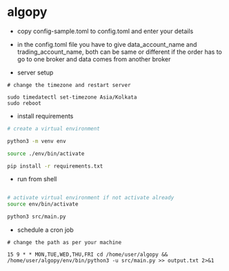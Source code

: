 # algopy

- copy config-sample.toml to config.toml and enter your details

- in the config.toml file you have to give data_account_name and trading_account_name, both can be same or different if the order has to go to one broker and data comes from another broker


- server setup

```
# change the timezone and restart server

sudo timedatectl set-timezone Asia/Kolkata
sudo reboot

```  

- install requirements
```sh
# create a virtual environment

python3 -m venv env

source ./env/bin/activate

pip install -r requirements.txt

```



- run from shell
```sh

# activate virtual environment if not activate already
source env/bin/activate

python3 src/main.py

```


- schedule a cron job
```
# change the path as per your machine

15 9 * * MON,TUE,WED,THU,FRI cd /home/user/algopy && /home/user/algopy/env/bin/python3 -u src/main.py >> output.txt 2>&1

```


